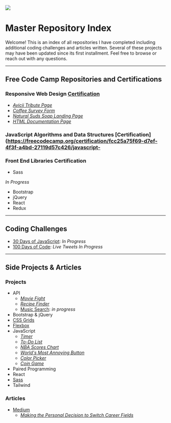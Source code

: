 ![](https://images.pexels.com/photos/4439419/pexels-photo-4439419.jpeg?cs=srgb&dl=pexels-vie-studio-4439419.jpg&fm=jpg)

# Master Repository Index

Welcome! This is an index of all repositories I have completed including additional coding challenges and articles written. Several of these projects may have been updated since its first installment. Feel free to browse or reach out with any questions.

---

## Free Code Camp Repositories and Certifications

### Responsive Web Design [Certification](https://www.freecodecamp.org/certification/fcc25a75f69-d7ef-4f3f-a4bd-27119d57c426/responsive-web-design)

- [_Avicii Tribute Page_](https://github.com/dcc5235/Avicii_Tribute)
- [_Coffee Survey Form_](https://github.com/dcc5235/Coffee_Survey)
- [_Natural Suds Soap Landing Page_](https://github.com/dcc5235/Soap_Landing)
- [_HTML Documentation Page_](https://github.com/dcc5235/HTML_TechnicalDoc)

### JavaScript Algorithms and Data Structures [Certification](https://freecodecamp.org/certification/fcc25a75f69-d7ef-4f3f-a4bd-27119d57c426/javascript-

### Front End Libraries Certification
- Sass

_In Progress_
- Bootstrap
- jQuery
- React
- Redux

---

## Coding Challenges

- [30 Days of JavaScript](https://github.com/dcc5235/EDM_JavaScript30): _In Progress_
- [100 Days of Code](https://twitter.com/DanyChheang/status/1307419775992201221?s=20): _Live Tweets In Progress_

---

## Side Projects & Articles
### Projects
- API
  - [_Movie Fight_](https://github.com/dcc5235/App_Design_Patterns)
  - [_Recipe Finder_](https://github.com/dcc5235/API_Demo1)
  - [Music Search](https://github.com/dcc5235/Waves_SoundBytes): _in progress_
- Bootstrap & jQuery
- [CSS Grids](https://github.com/dcc5235/Grid_Homes)
- [Flexbox](https://github.com/dcc5235/Flex_Reviews)
- JavaScript
  - [_Timer_](https://github.com/dcc5235/Workout_Timer)
  - [_To-Do List_](https://github.com/dcc5235/Todo_List)
  - [_NBA Scores Chart_](https://github.com/dcc5235/NBA_Scores_Chart)
  - [_World's Most Annoying Button_](https://github.com/dcc5235/Impossible_Button)
  - [_Color Picker_](https://github.com/dcc5235/Color_Picker)
  - [_Coin Game_](https://github.com/dcc5235/Coin_Game)
- Paired Programming
- React
- [Sass](https://github.com/dcc5235/Childcare_Landing)
- Tailwind

### Articles
- [Medium](https://medium.com/switching-careers-to-front-end-development)
  - [_Making the Personal Decision to Switch Career Fields_](https://medium.com/switching-careers-to-front-end-development/making-the-personal-decision-to-switch-career-fields-548e093387f5)
